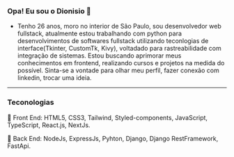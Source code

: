 ### Opa! Eu sou o Dionisio 👋

- Tenho 26 anos, moro no interior de São Paulo, sou desenvolvedor web fullstack, atualmente estou trabalhando com python para desenvolvimentos de softwares fullstack utilizando teconlogias de interface(Tkinter, CustomTk, Kivy), voltadado para rastreabilidade com integração de sistemas.
Estou buscando aprimorar meus conhecimentos em frontend, realizando cursos e projetos na medida do possível.
Sinta-se a vontade para olhar meu perfil, fazer conexão com linkedin, trocar uma ideia.
  

<hr />
<h3>Teconologias</h3>
🔭 Front End: HTML5, CSS3, Tailwind, Styled-components, JavaScript, TypeScript, React.js, NextJs.


🔭 Back End: NodeJs, ExpressJs, Pyhton, Django, Django RestFramework, FastApi.
